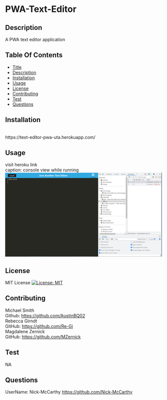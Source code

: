 # PWA-Text-Editor
 ## Description 
 A PWA text editor application
  
 ## Table Of Contents 
 - [Title](#title) 
 - [Description](#description) 
 - [Installation](#installation) 
 - [Usage](#usage) 
 - [License](#license) 
 - [Contributing](#contributing) 
 - [Test](#test) 
 - [Questions](#questions) 
 ## Installation 
 <br>
https://text-editor-pwa-uta.herokuapp.com/
<br>

## Usage 
 visit heroku link
 <br>
 caption: console view while running
<br>
![<img src="storage.png" width="250"/>](images/storage.png)
<br>
 ## License 
 MIT License 
 [![License: MIT](https://img.shields.io/badge/License-MIT-yellow.svg)](https://opensource.org/licenses/MIT) 
 ## Contributing 
 Michael Smith
 <br>
 Github: https://github.com/AustinBQ02
 <br>
 Rebecca Girndt
 <br>
 GitHub: https://github.com/Re-Gi
 <br>
 Magdalene Zernick
 <br>
 GitHub: https://github.com/MZernick
 <br>
 ## Test 
 NA 
 ## Questions 
 UserName: Nick-McCarthy 
 https://github.com/Nick-McCarthy
